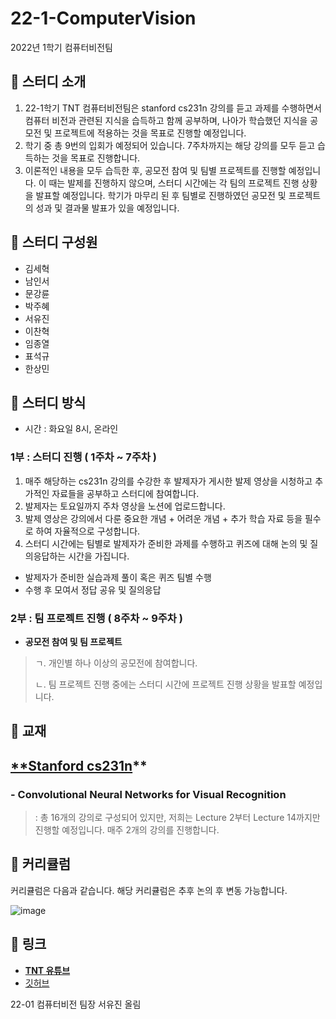# 22-1-ComputerVision

2022년 1학기 컴퓨터비전팀

## 🔔 **스터디 소개**

1. 22-1학기 TNT 컴퓨터비전팀은 stanford cs231n 강의를 듣고 과제를 수행하면서 컴퓨터 비전과 관련된 지식을 습득하고 함께 공부하며, 나아가 학습했던 지식을 공모전 및 프로젝트에 적용하는 것을 목표로 진행할 예정입니다.
2. 학기 중 총 9번의 입회가 예정되어 있습니다. 7주차까지는 해당 강의를 모두 듣고 습득하는 것을 목표로 진행합니다.
3. 이론적인 내용을 모두 습득한 후, 공모전 참여 및 팀별 프로젝트를 진행할 예정입니다. 이 때는 발제를 진행하지 않으며, 스터디 시간에는 각 팀의 프로젝트 진행 상황을 발표할 예정입니다. 학기가 마무리 된 후 팀별로 진행하였던 공모전 및 프로젝트의 성과 및 결과물 발표가 있을 예정입니다.


## 🔔 스터디 구성원

- 김세혁
- 남인서
- 문강륜
- 박주혜
- 서유진
- 이찬혁
- 임종열
- 표석규
- 한상민


## 🔔 스터디 방식

- 시간 : 화요일 8시, 온라인

### 1부 : 스터디 진행 ( 1주차 ~ 7주차 )

1. 매주 해당하는 cs231n 강의를 수강한 후 발제자가 게시한 발제 영상을 시청하고 추가적인 자료들을 공부하고 스터디에 참여합니다.
2. 발제자는 토요일까지 주차 영상을 노션에 업로드합니다. 
3. 발제 영상은 강의에서 다룬 중요한 개념 + 어려운 개념 + 추가 학습 자료 등을 필수로 하여 자율적으로 구성합니다.
4. 스터디 시간에는 팀별로 발제자가 준비한 과제를 수행하고 퀴즈에 대해 논의 및 질의응답하는 시간을 가집니다. 
- 발제자가 준비한 실습과제 풀이 혹은 퀴즈 팀별 수행
- 수행 후 모여서 정답 공유 및 질의응답

### 2부 : 팀 프로젝트 진행 ( 8주차 ~ 9주차 )

- **공모전 참여 및 팀 프로젝트**

> ㄱ. 개인별 하나 이상의 공모전에 참여합니다.
> 
> ㄴ. 팀 프로젝트 진행 중에는 스터디 시간에 프로젝트 진행 상황을 발표할 예정입니다.
 


## 🔔 교재

## [**Stanford cs231n](http://cs231n.stanford.edu/2017/syllabus)**

### **-** Convolutional Neural Networks for Visual Recognition

> : 총 16개의 강의로 구성되어 있지만, 저희는 Lecture 2부터 Lecture 14까지만 진행할 예정입니다. 매주 2개의 강의를 진행합니다.
> 

## **🔔 커리큘럼**
커리큘럼은 다음과 같습니다. 해당 커리큘럼은 추후 논의 후 변동 가능합니다.

![image](https://user-images.githubusercontent.com/89994770/155848109-ae336fdf-1c04-43be-a124-223bc7e19e9a.png)


## 🔔 링크

- [**TNT 유튜브**](https://www.youtube.com/channel/UCmx25Y3u1S-5rkoVvWdXWaw)
- [깃허브](https://github.com/skku-tnt/22-1-Computer-Vision)

22-01 컴퓨터비전 팀장 서유진 올림
